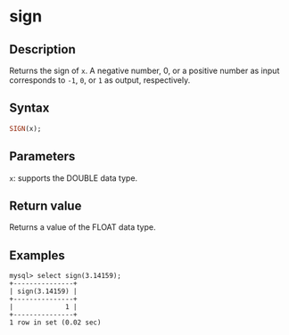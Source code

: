 # sign

## Description

Returns the sign of `x`. A negative number, 0, or a positive number as input corresponds to `-1`, `0`, or `1` as output, respectively.

## Syntax

```Haskell
SIGN(x);
```

## Parameters

`x`: supports the DOUBLE data type.

## Return value

Returns a value of the FLOAT data type.

## Examples

```Plain
mysql> select sign(3.14159);
+---------------+
| sign(3.14159) |
+---------------+
|             1 |
+---------------+
1 row in set (0.02 sec)
```
